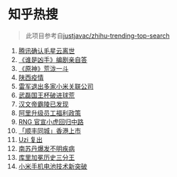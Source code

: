# 知乎热搜

> 此项目参考自[justjavac/zhihu-trending-top-search](https://github.com/justjavac/zhihu-trending-top-search/blob/main/utils.ts)

<!-- BEGIN -->
  <!-- 最后更新时间:Wed Dec 15 2021 23:11:35 GMT+0000 (Coordinated Universal Time) -->
  1. [腾讯确认毛星云离世](https://www.zhihu.com/search?q=毛星云)
1. [《谁是凶手》编剧亲自答](https://www.zhihu.com/search?q=谁是凶手)
1. [《原神》荒泷一斗](https://www.zhihu.com/search?q=原神)
1. [陕西疫情](https://www.zhihu.com/search?q=陕西)
1. [雷军退出多家小米关联公司](https://www.zhihu.com/search?q=雷军)
1. [武磊国王杯破进球荒](https://www.zhihu.com/search?q=武磊)
1. [汉文帝霸陵已发现](https://www.zhihu.com/search?q=汉文帝霸陵)
1. [阿里升级员工福利政策](https://www.zhihu.com/search?q=阿里员工福利)
1. [RNG 官宣小虎回归中路](https://www.zhihu.com/search?q=小虎)
1. [「顺丰同城」香港上市](https://www.zhihu.com/search?q=顺丰同城)
1. [Uzi 复出](https://www.zhihu.com/search?q=uzi)
1. [南苏丹爆发不明疾病](https://www.zhihu.com/search?q=南苏丹)
1. [库里加冕历史三分王](https://www.zhihu.com/search?q=库里)
1. [小米手机电池技术新突破](https://www.zhihu.com/search?q=小米手机)
  <!-- END -->